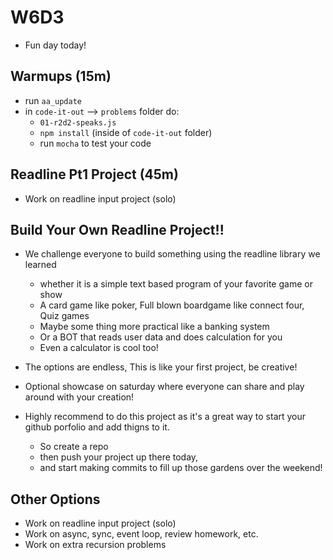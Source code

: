 # W6D3
- Fun day today!

## Warmups (15m)
- run `aa_update`
- in `code-it-out` --> `problems` folder do:
  -  `01-r2d2-speaks.js`
  -  `npm install` (inside of `code-it-out` folder)
  -  run `mocha` to test your code

## Readline Pt1 Project (45m)
- Work on readline input project (solo)

## Build Your Own Readline Project!!
- We challenge everyone to build something using the readline library we learned
  -  whether it is a simple text based program of your favorite game or show
  -  A card game like poker, Full blown boardgame like connect four, Quiz games
  -  Maybe some thing more practical like a banking system
  -  Or a BOT that reads user data and does calculation for you
  -  Even a calculator is cool too!

- The options are endless, This is like your first project, be creative!

- Optional showcase on saturday where everyone can share and play around with your creation!

- Highly recommend to do this project as it's a great way to start your github porfolio and add thigns to it. 
  - So create a repo 
  - then push your project up there today,
  - and start making commits to fill up those gardens over the weekend!

## Other Options 
- Work on readline input project (solo)
- Work on async, sync, event loop, review homework, etc.
- Work on extra recursion problems






